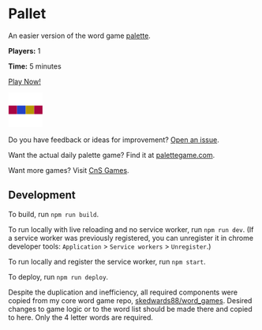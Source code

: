 # Pallet

An easier version of the word game [palette](https://palettegame.com/).

**Players:** 1

**Time:** 5 minutes

[Play Now!](https://palletgame.com/)

<img src="src/images/icon_512.png" alt="game icon" width="70"/>

Do you have feedback or ideas for improvement? [Open an issue](https://github.com/skedwards88/palette/issues/new).

Want the actual daily palette game? Find it at [palettegame.com](https://palettegame.com/).

Want more games? Visit [CnS Games](https://skedwards88.github.io/portfolio/).

## Development

To build, run `npm run build`.

To run locally with live reloading and no service worker, run `npm run dev`. (If a service worker was previously registered, you can unregister it in chrome developer tools: `Application` > `Service workers` > `Unregister`.)

To run locally and register the service worker, run `npm start`.

To deploy, run `npm run deploy`.

Despite the duplication and inefficiency, all required components were copied from my core word game repo, [skedwards88/word_games](https://github.com/skedwards88/word_games). Desired changes to game logic or to the word list should be made there and copied to here. Only the 4 letter words are required.

